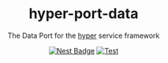 <h1 align="center">hyper-port-data</h1>
<p align="center">The Data Port for the <a href="https://hyper.io/">hyper</a>  service framework</p>
</p>
<p align="center">
  <a href="https://nest.land/package/hyper-port-data"><img src="https://nest.land/badge.svg" alt="Nest Badge" /></a>
  <a href="https://github.com/hyper63/hyper63/actions/workflows/test-port-data.yml"><img src="https://github.com/hyper63/hyper63/actions/workflows/test-port-data.yml/badge.svg" alt="Test" /></a>
</p>